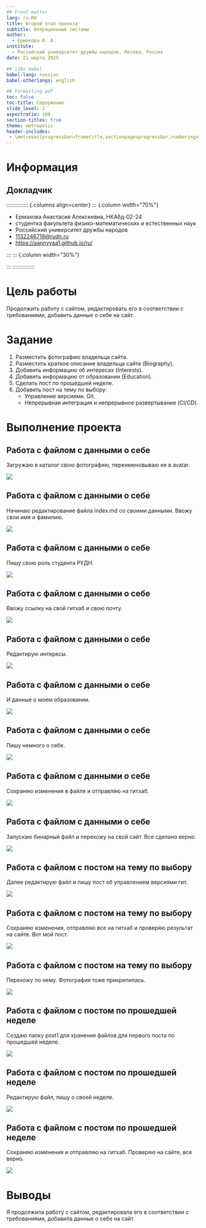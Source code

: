 ```yaml
---
## Front matter
lang: ru-RU
title: Второй этап проекта
subtitle: Операционные системы
author:
  - Ермакова А. А.
institute:
  - Российский университет дружбы народов, Москва, Россия
date: 21 марта 2025

## i18n babel
babel-lang: russian
babel-otherlangs: english

## Formatting pdf
toc: false
toc-title: Содержание
slide_level: 2
aspectratio: 169
section-titles: true
theme: metropolis
header-includes:
 - \metroset{progressbar=frametitle,sectionpage=progressbar,numbering=fraction}
---
```


# Информация

## Докладчик

:::::::::::::: {.columns align=center}
::: {.column width="70%"}

  * Ермакова Анастасия Алексеевна, НКАбд-02-24
  * студентка факультета физико-математических и естественных наук
  * Российский университет дружбы народов
  * [1132246718@rudn.ru](mailto:1132246718@rudn.ru)
  * <https://aannyyaa1.github.io/ru/>

:::
::: {.column width="30%"}

:::
::::::::::::::

# Цель работы

Продолжить работу с сайтом, редактировать его в соответствии с требованиями, добавить данные о себе на сайт.

# Задание

1. Разместить фотографию владельца сайта.
2. Разместить краткое описание владельца сайта (Biography).
3. Добавить информацию об интересах (Interests).
4. Добавить информацию от образовании (Education).
5. Сделать пост по прошедшей неделе.
6. Добавить пост на тему по выбору:
   - Управление версиями. Git.
   - Непрерывная интеграция и непрерывное развертывание (CI/CD).

# Выполнение проекта
## Работа с файлом с данными о себе

Загружаю в каталог свою фотографию, переименовываю ее в avatar.

![](image/1.png)

## Работа с файлом с данными о себе

Начинаю редактирование файла index.md со своими данными. Ввожу свои имя и фамилию.

![](image/2.png)

## Работа с файлом с данными о себе

Пишу свою роль студента РУДН.

![](image/3.png)

## Работа с файлом с данными о себе

Ввожу ссылку на свой гитхаб и свою почту.

![](image/4.png)

## Работа с файлом с данными о себе

Редактирую интересы.

![](image/5.png)

## Работа с файлом с данными о себе

И данные о моем образовании.

![](image/6.png)

## Работа с файлом с данными о себе

Пишу немного о себе.

![](image/7.png)

## Работа с файлом с данными о себе

Сохраняю изменения в файле и отправляю на гитхаб.

![](image/8.png)

## Работа с файлом с данными о себе

Запускаю бинарный файл и перехожу на свой сайт. Все сделано верно.

![](image/9.png)

## Работа с файлом с постом на тему по выбору

Далее редактирую файл и пишу пост об управлением версиями гит.

![](image/10.png)

## Работа с файлом с постом на тему по выбору

Сохраняю изменения, отправляю все на гитхаб и проверяю результат на сайте. Вот мой пост.

![](image/11.png)

## Работа с файлом с постом на тему по выбору

Перехожу по нему. Фотография тоже прикрепилась.

![](image/12.png)

## Работа с файлом с постом по прошедшей неделе

Создаю папку post1 для хранения файлов для первого поста по прошедшей неделе.

![](image/13.png)

## Работа с файлом с постом по прошедшей неделе

Редактирую файл, пишу о своей неделе.

![](image/14.png)

## Работа с файлом с постом по прошедшей неделе

Сохраняю изменения и отправляю на гитхаб. Проверяю на сайте, все верно.

![](image/15.png)

# Выводы

Я продолжила работу с сайтом, редактировала его в соответствии с требованиями, добавила данные о себе на сайт.
